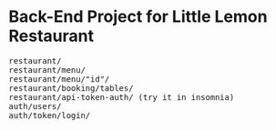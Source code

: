 # Back-End Project for Little Lemon Restaurant

<pre>
restaurant/
restaurant/menu/
restaurant/menu/"id"/
restaurant/booking/tables/
restaurant/api-token-auth/ (try it in insomnia)
auth/users/
auth/token/login/
</pre>
